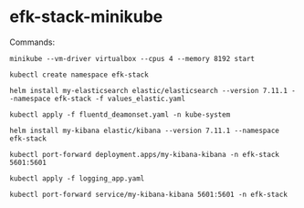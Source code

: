 # efk-stack-minikube

Commands:

```
minikube --vm-driver virtualbox --cpus 4 --memory 8192 start
```

```
kubectl create namespace efk-stack
```

```
helm install my-elasticsearch elastic/elasticsearch --version 7.11.1 --namespace efk-stack -f values_elastic.yaml
```

```
kubectl apply -f fluentd_deamonset.yaml -n kube-system
```

```
helm install my-kibana elastic/kibana --version 7.11.1 --namespace efk-stack 
```

```
kubectl port-forward deployment.apps/my-kibana-kibana -n efk-stack 5601:5601
```

```
kubectl apply -f logging_app.yaml
```

```
kubectl port-forward service/my-kibana-kibana 5601:5601 -n efk-stack
```
